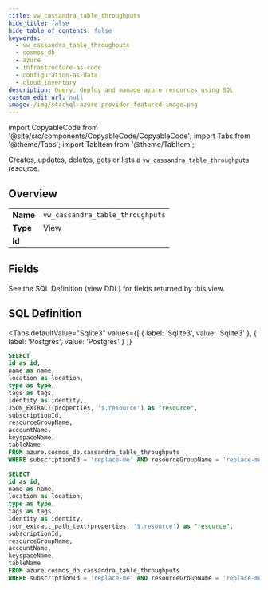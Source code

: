 ```yaml
--- 
title: vw_cassandra_table_throughputs
hide_title: false
hide_table_of_contents: false
keywords:
  - vw_cassandra_table_throughputs
  - cosmos_db
  - azure
  - infrastructure-as-code
  - configuration-as-data
  - cloud inventory
description: Query, deploy and manage azure resources using SQL
custom_edit_url: null
image: /img/stackql-azure-provider-featured-image.png
---
```


import CopyableCode from '@site/src/components/CopyableCode/CopyableCode';
import Tabs from '@theme/Tabs';
import TabItem from '@theme/TabItem';

Creates, updates, deletes, gets or lists a <code>vw_cassandra_table_throughputs</code> resource.

## Overview
<table><tbody>
<tr><td><b>Name</b></td><td><code>vw_cassandra_table_throughputs</code></td></tr>
<tr><td><b>Type</b></td><td>View</td></tr>
<tr><td><b>Id</b></td><td><CopyableCode code="azure.cosmos_db.vw_cassandra_table_throughputs" /></td></tr>
</tbody></table>

## Fields

See the SQL Definition (view DDL) for fields returned by this view.

## SQL Definition

<Tabs
defaultValue="Sqlite3"
values={[
{ label: 'Sqlite3', value: 'Sqlite3' },
{ label: 'Postgres', value: 'Postgres' }
]}
>
<TabItem value="Sqlite3">

```sql
SELECT
id as id,
name as name,
location as location,
type as type,
tags as tags,
identity as identity,
JSON_EXTRACT(properties, '$.resource') as "resource",
subscriptionId,
resourceGroupName,
accountName,
keyspaceName,
tableName
FROM azure.cosmos_db.cassandra_table_throughputs
WHERE subscriptionId = 'replace-me' AND resourceGroupName = 'replace-me' AND accountName = 'replace-me' AND keyspaceName = 'replace-me' AND tableName = 'replace-me';
```

</TabItem>
<TabItem value="Postgres">

```sql
SELECT
id as id,
name as name,
location as location,
type as type,
tags as tags,
identity as identity,
json_extract_path_text(properties, '$.resource') as "resource",
subscriptionId,
resourceGroupName,
accountName,
keyspaceName,
tableName
FROM azure.cosmos_db.cassandra_table_throughputs
WHERE subscriptionId = 'replace-me' AND resourceGroupName = 'replace-me' AND accountName = 'replace-me' AND keyspaceName = 'replace-me' AND tableName = 'replace-me';
```

</TabItem>
</Tabs>
